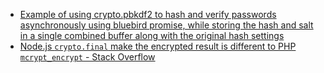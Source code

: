 * [Example of using crypto.pbkdf2 to hash and verify passwords asynchronously using bluebird promise, while storing the hash and salt in a single combined buffer along with the original hash settings](https://gist.github.com/mba7/979e6c3fe715fc618549fae4d09019ef)
* [Node.js `crypto.final` make the encrypted result is different to PHP `mcrypt_encrypt` - Stack Overflow](http://stackoverflow.com/questions/30024531/node-js-crypto-final-make-the-encrypted-result-is-different-to-php-mcrypt-enc)
